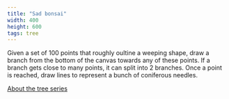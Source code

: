 ```yaml
---
title: "Sad bonsai"
width: 400
height: 600
tags: tree
---
```


Given a set of 100 points that roughly oultine a weeping shape, draw a branch from the bottom of the canvas towards any of these points. If a branch gets close to many points, it can split into 2 branches. Once a point is reached, draw lines to represent a bunch of coniferous needles.

[About the tree series](/blog/how-trees-are-made/)
